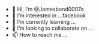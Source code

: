 - 👋 Hi, I’m @Jamesbond0007a
- 👀 I’m interested in ...facebook
- 🌱 I’m currently learning ...
- 💞️ I’m looking to collaborate on ...
- 📫 How to reach me ...

<!---
Jamesbond0007a/Jamesbond0007a is a ✨ special ✨ repository because its `README.md` (this file) appears on your GitHub profile.
You can click the Preview link to take a look at your changes.
--->
